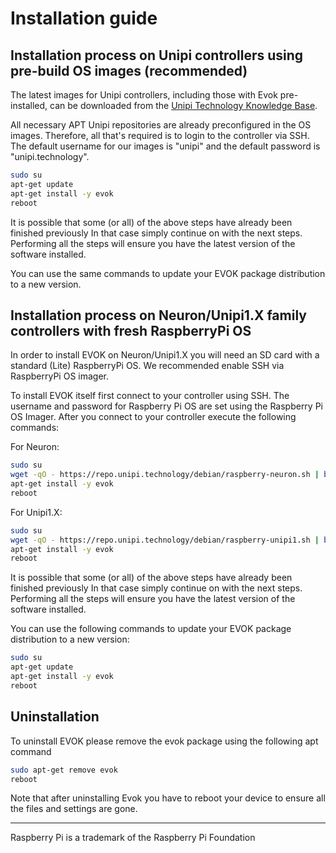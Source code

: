 # Installation guide

## Installation process on Unipi controllers using pre-build OS images (recommended)

The latest images for Unipi controllers, including those with Evok pre-installed,
can be downloaded from the 
[Unipi Technology Knowledge Base](https://kb.unipi.technology/os-images).

All necessary APT Unipi repositories are already preconfigured in the OS images.
Therefore, all that's required is to login to the controller via SSH.
The default username for our images is "unipi" and the default password is "unipi.technology".

```bash
sudo su
apt-get update
apt-get install -y evok
reboot
```

It is possible that some (or all) of the above steps have already been finished previously
In that case simply continue on with the next steps.
Performing all the steps will ensure you have the latest version of the software installed.

You can use the same commands to update your EVOK package distribution to a new version.

## Installation process on Neuron/Unipi1.X family controllers with fresh RaspberryPi OS

In order to install EVOK on Neuron/Unipi1.X you will need an SD card with a standard (Lite) RaspberryPi OS.
We recommended enable SSH via RaspberryPi OS imager.

To install EVOK itself first connect to your controller using SSH.
The username and password for Raspberry Pi OS are set using the Raspberry Pi OS Imager.
After you connect to your controller execute the following commands:

For Neuron:
```bash
sudo su
wget -qO - https://repo.unipi.technology/debian/raspberry-neuron.sh | bash
apt-get install -y evok
reboot
```

For Unipi1.X:
```bash
sudo su
wget -qO - https://repo.unipi.technology/debian/raspberry-unipi1.sh | bash
apt-get install -y evok
reboot
```

It is possible that some (or all) of the above steps have already been finished previously
In that case simply continue on with the next steps.
Performing all the steps will ensure you have the latest version of the software installed.

You can use the following commands to update your EVOK package distribution to a new version:

```bash
sudo su
apt-get update
apt-get install -y evok
reboot
```

## Uninstallation

To uninstall EVOK please remove the evok package using the following apt command

```bash
sudo apt-get remove evok
reboot
```

Note that after uninstalling Evok you have to reboot your device to ensure all the files and settings are gone.

----

Raspberry Pi is a trademark of the Raspberry Pi Foundation

[our forum]:http://forum.unipi.technology/
[evok-web]:https://github.com/UniPiTechnology/evok-web
